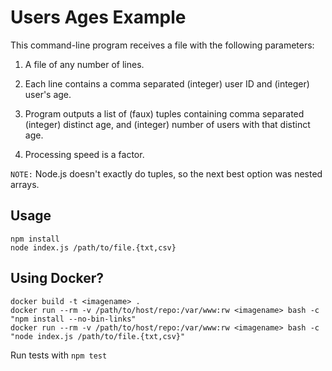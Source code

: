 # Users Ages Example #

This command-line program receives a file with the following parameters:

1. A file of any number of lines.

2. Each line contains a comma separated (integer) user ID and (integer) user's age.

3. Program outputs a list of (faux) tuples containing comma separated (integer) distinct age, and (integer) number of users with that distinct age.

4. Processing speed is a factor.


`NOTE:` Node.js doesn't exactly do tuples, so the next best option was nested arrays.


## Usage ##

```
npm install
node index.js /path/to/file.{txt,csv}
```

## Using Docker? ##

```
docker build -t <imagename> .
docker run --rm -v /path/to/host/repo:/var/www:rw <imagename> bash -c "npm install --no-bin-links"
docker run --rm -v /path/to/host/repo:/var/www:rw <imagename> bash -c "node index.js /path/to/file.{txt,csv}"
```


Run tests with `npm test`

